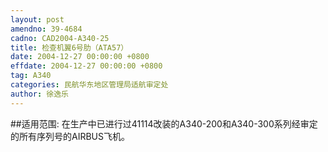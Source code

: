 ```yaml
---
layout: post
amendno: 39-4684
cadno: CAD2004-A340-25
title: 检查机翼6号肋（ATA57）
date: 2004-12-27 00:00:00 +0800
effdate: 2004-12-27 00:00:00 +0800
tag: A340
categories: 民航华东地区管理局适航审定处
author: 徐逸乐
---
```


##适用范围:
在生产中已进行过41114改装的A340-200和A340-300系列经审定的所有序列号的AIRBUS飞机。

